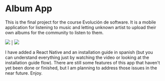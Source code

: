 # Album App

This is the final project for the course Evolución de software. It is a mobile application for listening to music and letting unknown artist to upload their own albums for the community to listen to them.

<img src="https://media.giphy.com/media/8meyh0VvSA6lhH1ohi/giphy.gif"/> | <img src="https://media.giphy.com/media/1xkupQ2FfGMuecgCA1/giphy.gif"/>

I have added a React Native and an installation guide in spanish (but you can understand everything just by watching the video or looking at the installation guide flow). There are still some features of this app that haven't yet been done or finished, but I am planning to address those issues in the near future. Enjoy.
